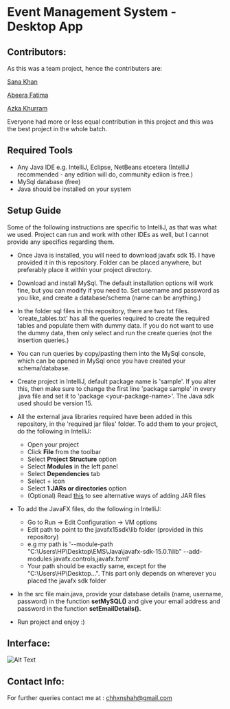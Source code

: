 # Event Management System - Desktop App

## Contributors: 
As this was a team project, hence the contributers are:

[Sana Khan](https://github.com/sanaa-khan)

[Abeera Fatima](https://github.com/ninjacarrot)

[Azka Khurram](https://github.com/AzkaKhurram)

Everyone had more or less equal contribution in this project and this was the best project in the whole batch.

## Required Tools
- Any Java IDE e.g. IntelliJ, Eclipse, NetBeans etcetera (IntelliJ recommended - any edition will do, community ediion is free.)
- MySql database (free)
- Java should be installed on your system

## Setup Guide
Some of the following instructions are specific to IntelliJ, as that was what we used. Project can run and work with other IDEs as well, but I cannot provide any specifics regarding them.

- Once Java is installed, you will need to download javafx sdk 15. I have provided it in this repository. Folder can be placed anywhere, but preferably place it within your project directory.

- Download and install MySql. The default installation options will work fine, but you can modify if you need to. Set username and password as you like, and create a database/schema (name can be anything.)

- In the folder sql files in this repository, there are two txt files. 'create_tables.txt' has all the queries required to create the required tables and populate them with dummy data. If you do not want to use the dummy data, then only select and run the create queries (not the insertion queries.) 

- You can run queries by copy/pasting them into the MySql console, which can be opened in MySql once you have created your schema/database.

- Create project in IntelliJ, default package name is 'sample'. If you alter this, then make sure to change the first line 'package sample' in every .java file and set it to 'package \<your-package-name>'. The Java sdk used should be version 15.

- All the external java libraries required have been added in this repository, in the 'required jar files' folder. To add them to your project, do the following in IntelliJ:
  - Open your project
  - Click **File** from the toolbar
  - Select **Project Structure** option
  - Select **Modules** in the left panel
  - Select **Dependencies** tab
  - Select + icon
  - Select **1 JARs or directories** option
  - (Optional) Read [this](https://stackoverflow.com/questions/1051640/correct-way-to-add-external-jars-lib-jar-to-an-intellij-idea-project) to see alternative ways of adding JAR files

- To add the JavaFX files, do the following in IntelliJ:
  - Go to Run -> Edit Configuration -> VM options
  - Edit path to point to the javafx15sdk\lib folder (provided in this repository)
  - e.g my path is '--module-path "C:\Users\HP\Desktop\EMS\Java\javafx-sdk-15.0.1\lib" --add-modules javafx.controls,javafx.fxml'
  - Your path should be exactly same, except for the "C:\Users\HP\Desktop...". This part only depends on wherever you placed the javafx sdk folder

- In the src file main.java, provide your database details (name, username, password) in the function **setMySQL()** and give your email address and password in the function **setEmailDetails().**

- Run project and enjoy :)

## Interface:

![Alt Text](https://github.com/HxnDev/Event-Management-System/blob/main/EMS.gif)

## Contact Info:
For further queries contact me at : chhxnshah@gmail.com

